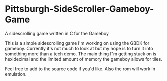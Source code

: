 # Pittsburgh-SideScroller-Gameboy-Game
A sidescrolling game written in C for the Gameboy

This is a simple sidescrolling game I'm working on using the GBDK for gameboy.
Currently it's not much to look at but my hope is to turn it into something more than a tech demo.
The main thing I"m getting stuck on is hexidecimal and the limited amount of memory the gameboy allows for tiles. 

Feel free to add to the source code if you'd like. 
Also the rom will work in emulation. 

